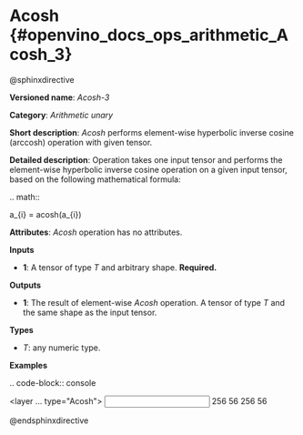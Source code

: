 # Acosh {#openvino_docs_ops_arithmetic_Acosh_3}

@sphinxdirective

**Versioned name**: *Acosh-3*

**Category**: *Arithmetic unary*

**Short description**: *Acosh* performs element-wise hyperbolic inverse cosine (arccosh) operation with given tensor.

**Detailed description**:  Operation takes one input tensor and performs the element-wise hyperbolic inverse cosine operation on a given input tensor, based on the following mathematical formula:

.. math::
   
   a_{i} = acosh(a_{i})

**Attributes**: *Acosh* operation has no attributes.

**Inputs**

  * **1**: A tensor of type *T* and arbitrary shape. **Required.**

**Outputs**

  * **1**: The result of element-wise *Acosh* operation. A tensor of type *T* and the same shape as the input tensor.

**Types**

  * *T*: any numeric type.

**Examples**

.. code-block:: console
   
   <layer ... type="Acosh">
       <input>
           <port id="0">
               <dim>256</dim>
               <dim>56</dim>
           </port>
       </input>
       <output>
           <port id="1">
               <dim>256</dim>
               <dim>56</dim>
           </port>
       </output>
   </layer>

@endsphinxdirective

